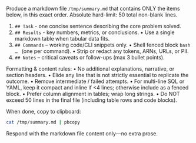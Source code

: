 Produce a markdown file `/tmp/summary.md` that contains ONLY the items below, in this exact order.
Absolute hard-limit: 50 total non-blank lines.

1. `## Task` - one concise sentence describing the core problem solved.
2. `## Results` - key numbers, metrics, or conclusions.
   • Use a single markdown table when tabular data fits.
3. `## Commands` – working code/CLI snippets only.
   • Shell fenced block ```bash … ``` (one per command).
   • Strip or redact any tokens, ARNs, URLs, or PII.
4. `## Notes` – critical caveats or follow-ups (max 3 bullet points).

Formatting & content rules:
• No additional explanations, narrative, or section headers.
• Elide any line that is not strictly essential to replicate the outcome.
• Remove intermediate / failed attempts.
• For multi-line SQL or YAML, keep it compact and inline if <4 lines; otherwise include as a fenced block.
• Prefer column alignment in tables; wrap long strings.
• Do NOT exceed 50 lines in the final file (including table rows and code blocks).

When done, copy to clipboard:
```bash
cat /tmp/summary.md | pbcopy
```

Respond with the markdown file content only—no extra prose.
